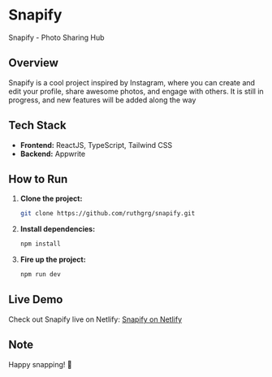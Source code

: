 # Snapify

Snapify - Photo Sharing Hub

## Overview

Snapify is a cool project inspired by Instagram, where you can create and edit your profile, share awesome photos, and engage with others. It is still in progress, and new features will be added along the way

## Tech Stack

- **Frontend:** ReactJS, TypeScript, Tailwind CSS
- **Backend:** Appwrite

## How to Run

1. **Clone the project:**

   ```bash
   git clone https://github.com/ruthgrg/snapify.git
   ```

2. **Install dependencies:**

   ```bash
   npm install
   ```

3. **Fire up the project:**
   ```bash
   npm run dev
   ```

## Live Demo

Check out Snapify live on Netlify: [Snapify on Netlify](https://app-snapify.vercel.app/sign-in)

## Note

Happy snapping! 📸
